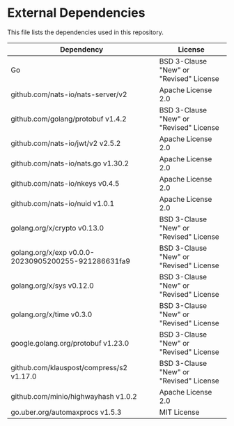 # External Dependencies

This file lists the dependencies used in this repository.

| Dependency | License |
|-|-|
| Go | BSD 3-Clause "New" or "Revised" License |
| github.com/nats-io/nats-server/v2 | Apache License 2.0 |
| github.com/golang/protobuf v1.4.2 | BSD 3-Clause "New" or "Revised" License |
| github.com/nats-io/jwt/v2 v2.5.2 | Apache License 2.0 |
| github.com/nats-io/nats.go v1.30.2 | Apache License 2.0 |
| github.com/nats-io/nkeys v0.4.5 | Apache License 2.0 |
| github.com/nats-io/nuid v1.0.1 | Apache License 2.0 |
| golang.org/x/crypto v0.13.0 | BSD 3-Clause "New" or "Revised" License |
| golang.org/x/exp v0.0.0-20230905200255-921286631fa9 | BSD 3-Clause "New" or "Revised" License |
| golang.org/x/sys v0.12.0 | BSD 3-Clause "New" or "Revised" License |
| golang.org/x/time v0.3.0 | BSD 3-Clause "New" or "Revised" License |
| google.golang.org/protobuf v1.23.0 | BSD 3-Clause "New" or "Revised" License |
| github.com/klauspost/compress/s2 v1.17.0 | BSD 3-Clause "New" or "Revised" License |
| github.com/minio/highwayhash v1.0.2 | Apache License 2.0 |
| go.uber.org/automaxprocs v1.5.3 | MIT License |
